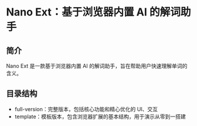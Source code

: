 # Nano Ext：基于浏览器内置 AI 的解词助手

## 简介

Nano Ext 是一款基于浏览器内置 AI 的解词助手，旨在帮助用户快速理解单词的含义。

## 目录结构

- full-version：完整版本，包括核心功能和精心优化的 UI、交互
- template：模板版本，包含浏览器扩展的基本结构，用于演示从零到一搭建
